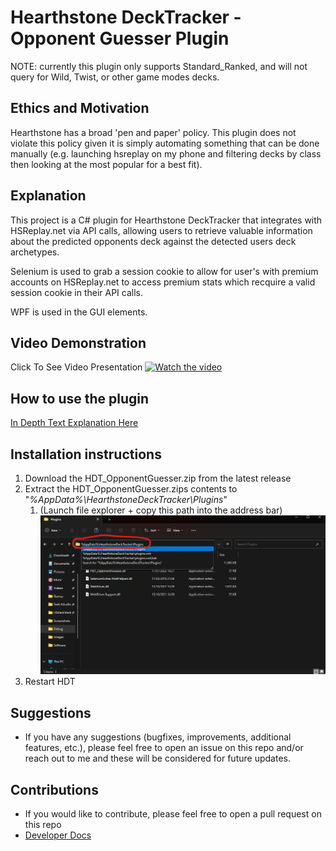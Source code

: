 # Hearthstone DeckTracker - Opponent Guesser Plugin

NOTE: currently this plugin only supports Standard_Ranked, and will not query for Wild, Twist, or other game modes decks.

## Ethics and Motivation

Hearthstone has a broad 'pen and paper' policy. This plugin does not violate this policy given it is simply automating something that can be done manually (e.g. launching hsreplay on my phone and filtering decks by class then looking at the most popular for a best fit).

## Explanation

This project is a C# plugin for Hearthstone DeckTracker that integrates with HSReplay.net via API calls, allowing users to retrieve valuable information about the predicted opponents deck against the detected users deck archetypes.

Selenium is used to grab a session cookie to allow for user's with premium accounts on HSReplay.net to access premium stats which recquire a valid session cookie in their API calls. 

WPF is used in the GUI elements.

## Video Demonstration

Click To See Video Presentation
[![Watch the video](https://img.youtube.com/vi/E7a-nlvYjV0/maxresdefault.jpg)](https://www.youtube.com/watch?v=E7a-nlvYjV0)
## How to use the plugin

[In Depth Text Explanation Here](./Documents/Manual.md)



## Installation instructions

1. Download the HDT_OpponentGuesser.zip from the latest release
2. Extract the HDT_OpponentGuesser.zips contents to "*%AppData%\HearthstoneDeckTracker\Plugins*"
   1. (Launch file explorer + copy this path into the address bar)
   ![image](./Documents/Images/PluginsFolder.png)
3. Restart HDT

## Suggestions

- If you have any suggestions (bugfixes, improvements, additional features, etc.), please feel free to open an issue on this repo and/or reach out to me and these will be considered for future updates.

## Contributions

- If you would like to contribute, please feel free to open a pull request on this repo
- [Developer Docs](./Documents/DeveloperDocs.md)
